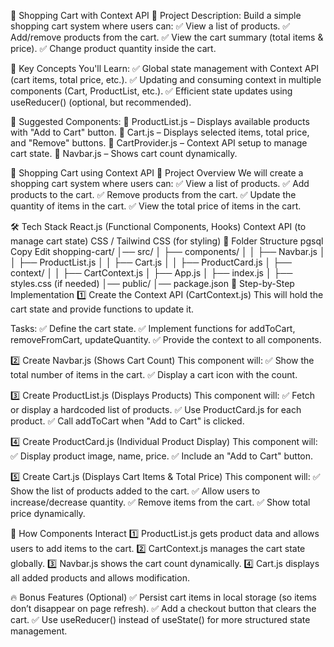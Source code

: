 🛒 Shopping Cart with Context API
🔹 Project Description:
Build a simple shopping cart system where users can:
✅ View a list of products.
✅ Add/remove products from the cart.
✅ View the cart summary (total items & price).
✅ Change product quantity inside the cart.

🔹 Key Concepts You'll Learn:
✅ Global state management with Context API (cart items, total price, etc.).
✅ Updating and consuming context in multiple components (Cart, ProductList, etc.).
✅ Efficient state updates using useReducer() (optional, but recommended).

🔹 Suggested Components:
📌 ProductList.js – Displays available products with "Add to Cart" button.
📌 Cart.js – Displays selected items, total price, and "Remove" buttons.
📌 CartProvider.js – Context API setup to manage cart state.
📌 Navbar.js – Shows cart count dynamically.


🛒 Shopping Cart using Context API
📌 Project Overview
We will create a shopping cart system where users can:
✅ View a list of products.
✅ Add products to the cart.
✅ Remove products from the cart.
✅ Update the quantity of items in the cart.
✅ View the total price of items in the cart.

🛠️ Tech Stack
React.js (Functional Components, Hooks)
Context API (to manage cart state)
CSS / Tailwind CSS (for styling)
📂 Folder Structure
pgsql
Copy
Edit
shopping-cart/
│── src/
│   ├── components/
│   │   ├── Navbar.js
│   │   ├── ProductList.js
│   │   ├── Cart.js
│   │   ├── ProductCard.js
│   ├── context/
│   │   ├── CartContext.js
│   ├── App.js
│   ├── index.js
│   ├── styles.css (if needed)
│── public/
│── package.json
🚀 Step-by-Step Implementation
1️⃣ Create the Context API (CartContext.js)
This will hold the cart state and provide functions to update it.

Tasks:
✅ Define the cart state.
✅ Implement functions for addToCart, removeFromCart, updateQuantity.
✅ Provide the context to all components.

2️⃣ Create Navbar.js (Shows Cart Count)
This component will:
✅ Show the total number of items in the cart.
✅ Display a cart icon with the count.

3️⃣ Create ProductList.js (Displays Products)
This component will:
✅ Fetch or display a hardcoded list of products.
✅ Use ProductCard.js for each product.
✅ Call addToCart when "Add to Cart" is clicked.

4️⃣ Create ProductCard.js (Individual Product Display)
This component will:
✅ Display product image, name, price.
✅ Include an "Add to Cart" button.

5️⃣ Create Cart.js (Displays Cart Items & Total Price)
This component will:
✅ Show the list of products added to the cart.
✅ Allow users to increase/decrease quantity.
✅ Remove items from the cart.
✅ Show total price dynamically.

🔄 How Components Interact
1️⃣ ProductList.js gets product data and allows users to add items to the cart.
2️⃣ CartContext.js manages the cart state globally.
3️⃣ Navbar.js shows the cart count dynamically.
4️⃣ Cart.js displays all added products and allows modification.

🔥 Bonus Features (Optional)
✅ Persist cart items in local storage (so items don’t disappear on page refresh).
✅ Add a checkout button that clears the cart.
✅ Use useReducer() instead of useState() for more structured state management.